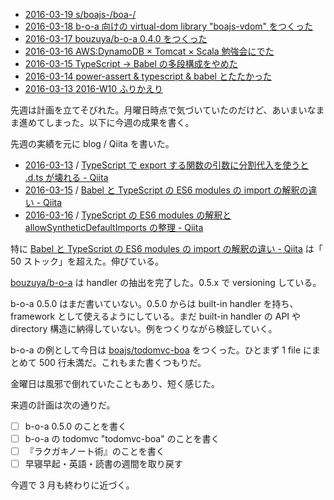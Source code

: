 - [2016-03-19 s/boajs-/boa-/][2016-03-19]
- [2016-03-18 b-o-a 向けの virtual-dom library "boajs-vdom" をつくった][2016-03-18]
- [2016-03-17 bouzuya/b-o-a 0.4.0 をつくった][2016-03-17]
- [2016-03-16 AWS:DynamoDB × Tomcat × Scala 勉強会にでた][2016-03-16]
- [2016-03-15 TypeScript -> Babel の多段構成をやめた][2016-03-15]
- [2016-03-14 power-assert & typescript & babel とたたかった][2016-03-14]
- [2016-03-13 2016-W10 ふりかえり][2016-03-13]

先週は計画を立てそびれた。月曜日時点で気づいていたのだけど、あいまいなまま進めてしまった。以下に今週の成果を書く。

先週の実績を元に blog / Qiita を書いた。

- [2016-03-13][] / [TypeScript で export する関数の引数に分割代入を使うと .d.ts が壊れる - Qiita](http://qiita.com/bouzuya/items/720d8f22d8079d7d92fa)
- [2016-03-15][] / [Babel と TypeScript の ES6 modules の import の解釈の違い - Qiita](http://qiita.com/bouzuya/items/408a09c17d29b1267003)
- [2016-03-16][] / [TypeScript の ES6 modules の解釈と allowSyntheticDefaultImports の整理 - Qiita](http://qiita.com/bouzuya/items/edf5274241b50f32c621)

特に [Babel と TypeScript の ES6 modules の import の解釈の違い - Qiita](http://qiita.com/bouzuya/items/408a09c17d29b1267003) は「 50 ストック」を超えた。伸びている。

[bouzuya/b-o-a][] は handler の抽出を完了した。0.5.x で versioning している。

b-o-a 0.5.0 はまだ書いていない。0.5.0 からは built-in handler を持ち、framework として使えるようにしている。まだ built-in handler の API や directory 構造に納得していない。例をつくりながら検証していく。

b-o-a の例として今日は [boajs/todomvc-boa][] をつくった。ひとまず 1 file にまとめて 500 行未満だ。これもまた書くつもりだ。

金曜日は風邪で倒れていたこともあり、短く感じた。

来週の計画は次の通りだ。

- ☐ b-o-a 0.5.0 のことを書く
- ☐ b-o-a の todomvc "todomvc-boa" のことを書く
- ☐ 『ラクガキノート術』のことを書く
- ☐ 早寝早起・英語・読書の週間を取り戻す

今週で 3 月も終わりに近づく。

[2016-03-13]: https://blog.bouzuya.net/2016/03/13/
[2016-03-14]: https://blog.bouzuya.net/2016/03/14/
[2016-03-15]: https://blog.bouzuya.net/2016/03/15/
[2016-03-16]: https://blog.bouzuya.net/2016/03/16/
[2016-03-17]: https://blog.bouzuya.net/2016/03/17/
[2016-03-18]: https://blog.bouzuya.net/2016/03/18/
[2016-03-19]: https://blog.bouzuya.net/2016/03/19/
[boajs/todomvc-boa]: https://github.com/boajs/todomvc-boa
[bouzuya/b-o-a]: https://github.com/bouzuya/b-o-a
